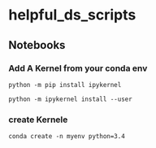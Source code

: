 # helpful_ds_scripts

## Notebooks
### Add A Kernel from your conda env
```
python -m pip install ipykernel

python -m ipykernel install --user
```
### create Kernele

```
conda create -n myenv python=3.4
```
